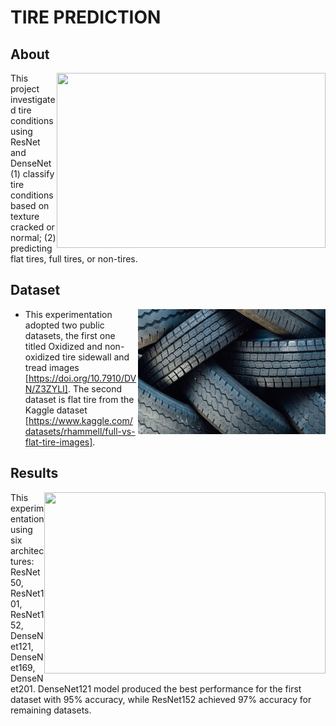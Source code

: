 # TIRE PREDICTION  
  
## About
<img src="media/result1.gif" align="right" width="430" height="280"> 

This project investigated tire conditions using ResNet and DenseNet (1) classify tire conditions based on texture cracked or normal; (2) predicting flat tires, full tires, or non-tires.

## Dataset 
<img align="right" src="dataset-cover.jpeg" width="300" height="200">

* This experimentation adopted two public datasets, the first one titled Oxidized and non-oxidized tire sidewall and tread images [https://doi.org/10.7910/DVN/Z3ZYLI]. The second dataset is flat tire from the Kaggle dataset [https://www.kaggle.com/datasets/rhammell/full-vs-flat-tire-images]. 

## Results
<img align="right" src="media/result2.gif" width="450" height="290">  

This experimentation using six architectures: ResNet50, ResNet101, ResNet152, DenseNet121, DenseNet169, DenseNet201. DenseNet121 model produced the best performance for the first dataset with 95% accuracy, while ResNet152 achieved 97% accuracy for remaining datasets.
